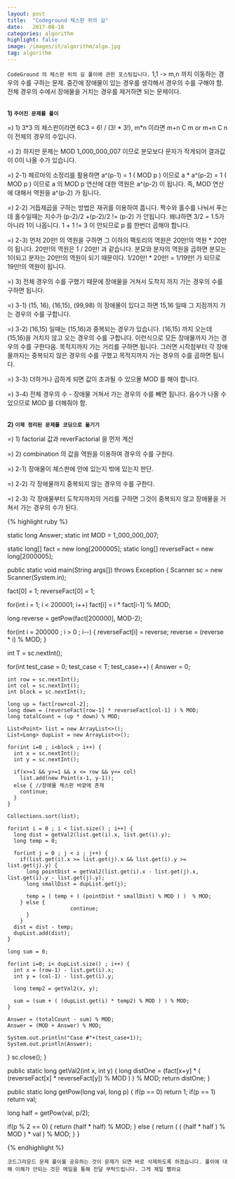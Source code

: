 ```yaml
---
layout: post
title:  "Codeground 체스판 위의 길"
date:   2017-08-18
categories: algorithm
highlight: false
image: /images/it/algorithm/algo.jpg
tag: algorithm
---
```


`CodeGround 의 체스판 위의 길 풀이에 관한 포스팅입니다.` 1,1 -> m,n 까지 이동하는 경우의 수를 구하는 문제. 중간에 장애물이 있는 경우를 생각해서 경우의 수를 구해야 함. 전체 경우의 수에서 장애물을 거치는 경우를 제거하면 되는 문제이다.

<br><b>1) `주어진 문제를 풀이`</b><br>
<p>=) 1) 3*3 의 체스판이라면 6C3 = 6! / (3! * 3!), m*n 이라면 m+n C m or m+n C n 이 전체의 경우의 수입니다.</p>
<p>=) 2) 하지만 문제는 MOD 1_000_000_007 이므로 분모보다 문자가 작게되어 결과값이 0이 나올 수가 있습니다.</p>
<p>=) 2-1) 페르마의 소정리를 활용하면 a^(p-1) = 1 ( MOD p ) 이므로 a * a^(p-2) = 1 ( MOD p ) 이므로 a 의 MOD p 연산에 대한 역원은 a^(p-2) 이 됩니다. 즉, MOD 연산에 대해서 역원을 a^(p-2) 가 됩니다.</p>
<p>=) 2-2) 거듭제곱을 구하는 방법은 재귀를 이용하여 풉니다. 짝수와 홀수를 나눠서 푸는데 홀수일때는 지수가 (p-2)/2 +(p-2)/2 != (p-2) 가 안됩니다. 왜냐하면 3/2 = 1.5가 아니라 1이 나옵니다. 1 + 1 != 3 이 안되므로 p 를 한번더 곱해야 합니다.</p>
<p>=) 2-3) 먼저 20만! 의 역원을 구하면 그 이하의 팩토리의 역원은 20만!의 역원 * 20만 이 됩니다. 20만!의 역원은 1 / 20만! 과 같습니다. 분모와 분자의 역원을 곱하면 분모는 1이되고 분자는 20만!의 역원이 되기 때문이다. 1/20만! * 20만! = 1/19만! 가 되므로 19만!의 역원이 됩니다.</p>
<p>=) 3) 전체 경우의 수를 구했기 때문에 장애물을 거쳐서 도착지 까지 가는 경우의 수를 구하면 됩니다.</p>
<p>=) 3-1) (15, 16), (16,15), (99,98) 의 장애물이 있다고 하면 15,16 일때 그 지점까지 가는 경우의 수를 구합니다. </p>
<p>=) 3-2) (16,15) 일때는 (15,16)과 중복되는 경우가 있습니다. (16,15) 까지 오는데 (15,16)을 거치지 않고 오는 경우의 수를 구합니다. 이런식으로 모든 장애물까지 가는 경우의 수를 구한다음. 목적지까지 가는 거리를 구하면 됩니다. 그러면 시작점부터 각 장애물까지는 중복되지 않은 경우의 수를 구했고 목적지까지 가는 경우의 수를 곱하면 됩니다.</p>
<p>=) 3-3) 더하거나 곱하게 되면 값이 초과될 수 있으몰 MOD 를 해야 합니다.</p>
<p>=) 3-4) 전체 경우의 수 - 장애물 거쳐서 가는 경우의 수를 빼면 됩니다. 음수가 나올 수 있으므로 MOD 를 더해줘야 함.</p>

<br><b>2) `이제 정리된 문제를 코딩으로 옮기기`</b><br>
<p>=) 1) factorial 값과 reverFactorial 을 먼저 계산 </p>
<p>=) 2) combination 의 값을 역원을 이용하여 경우의 수를 구한다.</p>
<p>=) 2-1) 장애물이 체스판에 안에 있는지 밖에 있는지 판단.</p>
<p>=) 2-2) 각 장애물까지 중복되지 않는 경우의 수를 구한다.</p>
<p>=) 2-3) 각 장애물부터 도착지까지의 거리를 구하면 그것이 중복되지 않고 장애물을 거쳐서 가는 경우의 수가 된다.</p>

{% highlight ruby %}

static long Answer;
static int MOD = 1_000_000_007;

static long[] fact = new long[2000005];
static long[] reverseFact = new long[2000005];

public static void main(String args[]) throws Exception	{
  Scanner sc = new Scanner(System.in);

  fact[0] = 1;
  reverseFact[0] = 1;

  for(int i = 1; i < 200001; i++)
    fact[i] = i * fact[i-1] % MOD;

  long reverse = getPow(fact[200000], MOD-2);

  for(int i = 200000 ; i > 0 ; i--) {
    reverseFact[i] = reverse;
    reverse = (reverse * i) % MOD;
  }

  int T = sc.nextInt();

  for(int test_case = 0; test_case < T; test_case++) {
    Answer = 0;

    int row = sc.nextInt();
    int col = sc.nextInt();
    int block = sc.nextInt();

    long up = fact[row+col-2];
    long down = (reverseFact[row-1] * reverseFact[col-1] ) % MOD;
    long totalCount = (up * down) % MOD;

    List<Point> list = new ArrayList<>();
    List<Long> dupList = new ArrayList<>();

    for(int i=0 ; i<block ; i++) {
      int x = sc.nextInt();
      int y = sc.nextInt();

      if(x>=1 && y>=1 && x <= row && y<= col)
        list.add(new Point(x-1, y-1));
      else { //장애물 체스판 바깥에 존재
        continue;
      }
    }

    Collections.sort(list);

    for(int i = 0 ; i < list.size() ; i++) {
      long dist = getVal2(list.get(i).x, list.get(i).y);
      long temp = 0;

      for(int j = 0 ; j < i ; j++) {
        if(list.get(i).x >= list.get(j).x && list.get(i).y >= list.get(j).y) {
          long pointDist = getVal2(list.get(i).x - list.get(j).x, list.get(i).y - list.get(j).y);
          long smallDist = dupList.get(j);

          temp = ( temp + ( (pointDist * smallDist) % MOD ) )  % MOD;
        } else {
						continue;
          }
        }
      dist = dist - temp;
      dupList.add(dist);
    }

    long sum = 0;

    for(int i=0; i< dupList.size() ; i++) {
      int x = (row-1) - list.get(i).x;
      int y = (col-1) - list.get(i).y;

      long temp2 = getVal2(x, y);

      sum = (sum + ( (dupList.get(i) * temp2) % MOD ) ) % MOD;
    }

    Answer = (totalCount - sum) % MOD;
    Answer = (MOD + Answer) % MOD;

    System.out.println("Case #"+(test_case+1));
    System.out.println(Answer);
  }
  sc.close();
}

public static long getVal2(int x, int y) {
  long distOne = (fact[x+y] *  ( (reverseFact[x] * reverseFact[y]) % MOD ) ) % MOD;
  return distOne;
}

public static long getPow(long val, long p) {
  if(p == 0) return 1;
  if(p == 1) return val;

  long half = getPow(val, p/2);

  if(p % 2 == 0) {
    return (half * half) % MOD;
  } else {
    return ( ( (half * half ) % MOD ) * val ) % MOD;
  }
}

{% endhighlight %}

`코드그라운드 문제 풀이를 공유하는 것이 문제가 되면 바로 삭제하도록 하겠습니다. 풀이에 대해 이해가 안되는 것은 메일을 통해 전달 부탁드립니다. 그게 제일 빨라요`
